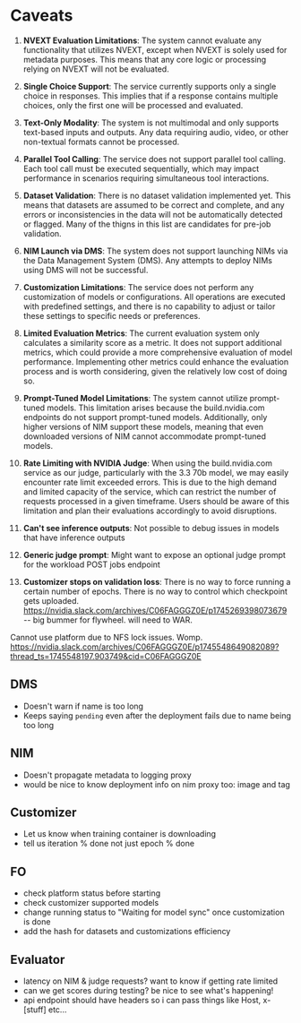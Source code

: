 # Caveats

1. **NVEXT Evaluation Limitations**: The system cannot evaluate any functionality that utilizes NVEXT, except when NVEXT is solely used for metadata purposes. This means that any core logic or processing relying on NVEXT will not be evaluated.

2. **Single Choice Support**: The service currently supports only a single choice in responses. This implies that if a response contains multiple choices, only the first one will be processed and evaluated.

3. **Text-Only Modality**: The system is not multimodal and only supports text-based inputs and outputs. Any data requiring audio, video, or other non-textual formats cannot be processed.

4. **Parallel Tool Calling**: The service does not support parallel tool calling. Each tool call must be executed sequentially, which may impact performance in scenarios requiring simultaneous tool interactions.

5. **Dataset Validation**: There is no dataset validation implemented yet. This means that datasets are assumed to be correct and complete, and any errors or inconsistencies in the data will not be automatically detected or flagged. Many of the thigns in this list are candidates for pre-job validation.

6. **NIM Launch via DMS**: The system does not support launching NIMs via the Data Management System (DMS). Any attempts to deploy NIMs using DMS will not be successful.

7. **Customization Limitations**: The service does not perform any customization of models or configurations. All operations are executed with predefined settings, and there is no capability to adjust or tailor these settings to specific needs or preferences.

8. **Limited Evaluation Metrics**: The current evaluation system only calculates a similarity score as a metric. It does not support additional metrics, which could provide a more comprehensive evaluation of model performance. Implementing other metrics could enhance the evaluation process and is worth considering, given the relatively low cost of doing so.

9. **Prompt-Tuned Model Limitations**: The system cannot utilize prompt-tuned models. This limitation arises because the build.nvidia.com endpoints do not support prompt-tuned models. Additionally, only higher versions of NIM support these models, meaning that even downloaded versions of NIM cannot accommodate prompt-tuned models.

10. **Rate Limiting with NVIDIA Judge**: When using the build.nvidia.com service as our judge, particularly with the 3.3 70b model, we may easily encounter rate limit exceeded errors. This is due to the high demand and limited capacity of the service, which can restrict the number of requests processed in a given timeframe. Users should be aware of this limitation and plan their evaluations accordingly to avoid disruptions.

11. **Can't see inference outputs**: Not possible to debug issues in models that have inference outputs

12. **Generic judge prompt**: Might want to expose an optional judge prompt for the workload POST jobs endpoint

13. **Customizer stops on validation loss**: There is no way to force running a certain number of epochs. There is no way to control which checkpoint gets uploaded. https://nvidia.slack.com/archives/C06FAGGGZ0E/p1745269398073679 -- big bummer for flywheel. will need to WAR.


Cannot use platform due to NFS lock issues. Womp. https://nvidia.slack.com/archives/C06FAGGGZ0E/p1745548649082089?thread_ts=1745548197.903749&cid=C06FAGGGZ0E


## DMS

- Doesn't warn if name is too long
- Keeps saying `pending` even after the deployment fails due to name being too long

## NIM

- Doesn't propagate metadata to logging proxy
- would be nice to know deployment info on nim proxy too: image and tag


## Customizer

- Let us know when training container is downloading
- tell us iteration % done not just epoch % done


## FO

- check platform status before starting
- check customizer supported models
- change running status to "Waiting for model sync" once customization is done
- add the hash for datasets and customizations efficiency


## Evaluator

- latency on NIM & judge requests? want to know if getting rate limited
- can we get scores during testing? be nice to see what's happening!
- api endpoint should have headers so i can pass things like Host, x-[stuff] etc...
